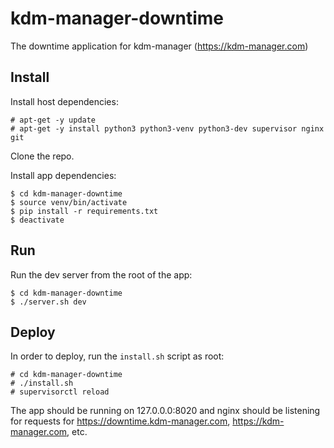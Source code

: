 # kdm-manager-downtime
The downtime application for kdm-manager (https://kdm-manager.com)

## Install

Install host dependencies:

    # apt-get -y update
    # apt-get -y install python3 python3-venv python3-dev supervisor nginx git

Clone the repo.

Install app dependencies:

    $ cd kdm-manager-downtime
    $ source venv/bin/activate
    $ pip install -r requirements.txt
    $ deactivate

## Run

Run the dev server from the root of the app:

    $ cd kdm-manager-downtime
    $ ./server.sh dev

## Deploy

In order to deploy, run the `install.sh` script as root:

    # cd kdm-manager-downtime
    # ./install.sh
    # supervisorctl reload

The app should be running on 127.0.0.0:8020 and nginx should be listening for
requests for https://downtime.kdm-manager.com, https://kdm-manager.com, etc.


